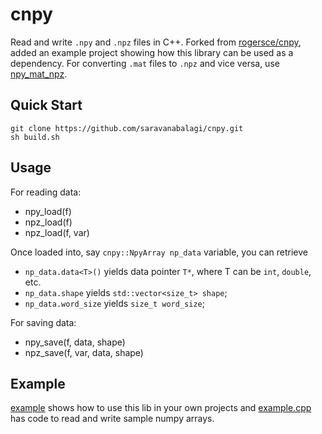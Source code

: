 # cnpy

Read and write `.npy` and `.npz` files in C++. Forked from [rogersce/cnpy](https://github.com/rogersce/cnpy), added an example project showing how this library can be used as a dependency. For converting `.mat` files to `.npz` and vice versa, use [npy_mat_npz](https://github.com/saravanabalagi/npy_mat_npz).

## Quick Start

```
git clone https://github.com/saravanabalagi/cnpy.git
sh build.sh
```

## Usage

For reading data:
- npy_load(f)
- npz_load(f)
- npz_load(f, var)

Once loaded into, say `cnpy::NpyArray np_data` variable, you can retrieve
- `np_data.data<T>()` yields data pointer `T*`, where T can be `int`, `double`, etc.
- `np_data.shape` yields `std::vector<size_t> shape`;
- `np_data.word_size` yields `size_t word_size`;

For saving data:
- npy_save(f, data, shape)
- npz_save(f, var, data, shape)

## Example

[example](example) shows how to use this lib in your own projects and [example.cpp](example/example.cpp) has code to read and write sample numpy arrays.

